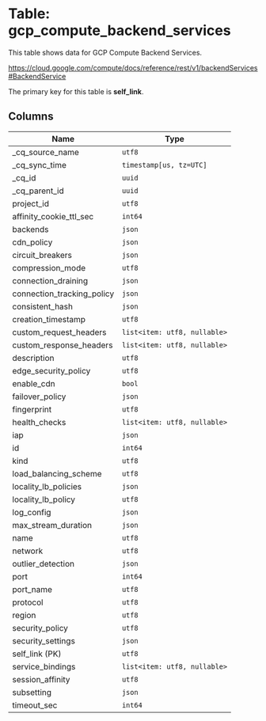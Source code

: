 # Table: gcp_compute_backend_services

This table shows data for GCP Compute Backend Services.

https://cloud.google.com/compute/docs/reference/rest/v1/backendServices#BackendService

The primary key for this table is **self_link**.

## Columns

| Name          | Type          |
| ------------- | ------------- |
|_cq_source_name|`utf8`|
|_cq_sync_time|`timestamp[us, tz=UTC]`|
|_cq_id|`uuid`|
|_cq_parent_id|`uuid`|
|project_id|`utf8`|
|affinity_cookie_ttl_sec|`int64`|
|backends|`json`|
|cdn_policy|`json`|
|circuit_breakers|`json`|
|compression_mode|`utf8`|
|connection_draining|`json`|
|connection_tracking_policy|`json`|
|consistent_hash|`json`|
|creation_timestamp|`utf8`|
|custom_request_headers|`list<item: utf8, nullable>`|
|custom_response_headers|`list<item: utf8, nullable>`|
|description|`utf8`|
|edge_security_policy|`utf8`|
|enable_cdn|`bool`|
|failover_policy|`json`|
|fingerprint|`utf8`|
|health_checks|`list<item: utf8, nullable>`|
|iap|`json`|
|id|`int64`|
|kind|`utf8`|
|load_balancing_scheme|`utf8`|
|locality_lb_policies|`json`|
|locality_lb_policy|`utf8`|
|log_config|`json`|
|max_stream_duration|`json`|
|name|`utf8`|
|network|`utf8`|
|outlier_detection|`json`|
|port|`int64`|
|port_name|`utf8`|
|protocol|`utf8`|
|region|`utf8`|
|security_policy|`utf8`|
|security_settings|`json`|
|self_link (PK)|`utf8`|
|service_bindings|`list<item: utf8, nullable>`|
|session_affinity|`utf8`|
|subsetting|`json`|
|timeout_sec|`int64`|